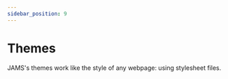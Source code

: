 ```yaml
---
sidebar_position: 9
---
```


# Themes

JAMS's themes work like the style of any webpage: using stylesheet files.